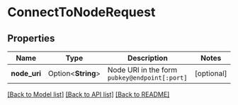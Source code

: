 # ConnectToNodeRequest

## Properties

Name | Type | Description | Notes
------------ | ------------- | ------------- | -------------
**node_uri** | Option<**String**> | Node URI in the form `pubkey@endpoint[:port]` | [optional]

[[Back to Model list]](../README.md#documentation-for-models) [[Back to API list]](../README.md#documentation-for-api-endpoints) [[Back to README]](../README.md)



